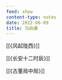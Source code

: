 ```yaml
---
feed: show
content-type: notes
date: 2022-06-09
title: 马伯庸
---
```


[[《风起陇西》]]

[[《长安十二时辰》]]

[[《古董局中局》]]
